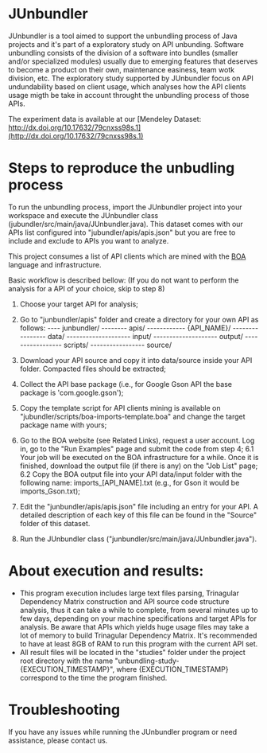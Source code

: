 # JUnbundler

JUnbundler is a tool aimed to support the unbundling process of Java projects and it's part of a exploratory study on API unbunding. Software unbundling consists of the division of a software into bundles (smaller and/or specialized modules) usually due to emerging features that deserves to become a product on their own, maintenance easiness, team wotk division, etc. The exploratory study supported by JUnbundler focus on API undundability based on client usage, which analyses how the API clients usage migth be take in account throught the unbundling process of those APIs.

The experiment data is available at our [Mendeley Dataset: http://dx.doi.org/10.17632/79cnxss98s.1](http://dx.doi.org/10.17632/79cnxss98s.1)

# Steps to reproduce the unbudling process

To run the unbundling process, import the JUnbundler project into your workspace and execute the JUnbundler class (jubundler/src/main/java/JUnbundler.java). This dataset comes with our APIs list configured into "jubundler/apis/apis.json" but you are free to include and exclude to APIs you want to analyze.

This project consumes a list of API clients which are mined with the [BOA](http://boa.cs.iastate.edu/) language and infrastructure.

Basic workflow is described bellow: (If you do not want to perform the analysis for a API of your choice, skip to step 8)

1. Choose your target API for analysis;
2. Go to "junbundler/apis" folder and create a directory for your own API as follows:
---- junbundler/
-------- apis/
------------ {API_NAME}/
---------------- data/
-------------------- input/
-------------------- output/
----------------- scripts/
----------------- source/

3. Download your API source and copy it into data/source inside your API folder. Compacted files should be extracted;
4. Collect the API base package (i.e., for Google Gson API the base package is 'com.google.gson');
5. Copy the template script for API clients mining is available on "jubundler/scripts/boa-imports-template.boa" and change the target package name with yours;
6. Go to the BOA website (see Related Links), request a user account. Log in, go to the "Run Examples" page and submit the code from step 4;
6.1 Your job will be executed on the BOA infrastructure for a while. Once it is finished, download the output file (if there is any) on the "Job List" page;
6.2 Copy the BOA output file into your API data/input folder with the following name: imports_[API_NAME].txt (e.g., for Gson it would be imports_Gson.txt);
7. Edit the "junbundler/apis/apis.json" file including an entry for your API. A detailed description of each key of this file can be found in the "Source" folder of this dataset.
8. Run the JUnbundler class ("junbundler/src/main/java/JUnbundler.java").

# About execution and results:

- This program execution includes large text files parsing, Trinagular Dependency Matrix construction and API source code structure analysis, thus it can take a while to complete, from several minutes up to few days, depending on your machine specifications and target APIs for analysis. Be aware that APIs which yields huge usage files may take a lot of memory to build Trinagular Dependency Matrix. It's recommended to have at least 8GB of RAM to run this program with the current API set.
- All result files will be located in the "studies" folder under the project root directory with the name "unbundling-study-{EXECUTION_TIMESTAMP}", where {EXECUTION_TIMESTAMP} correspond to the time the program finished.

# Troubleshooting

If you have any issues while running the JUnbundler program or need assistance, please contact us.

